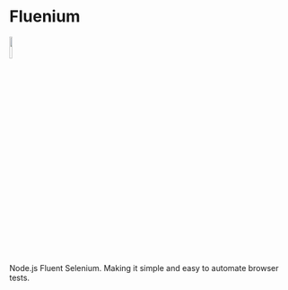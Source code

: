 # Fluenium 
<img src="https://image.flaticon.com/icons/svg/1017/1017466.svg" width="10%">

Node.js Fluent Selenium. Making it simple and easy to automate browser tests.
